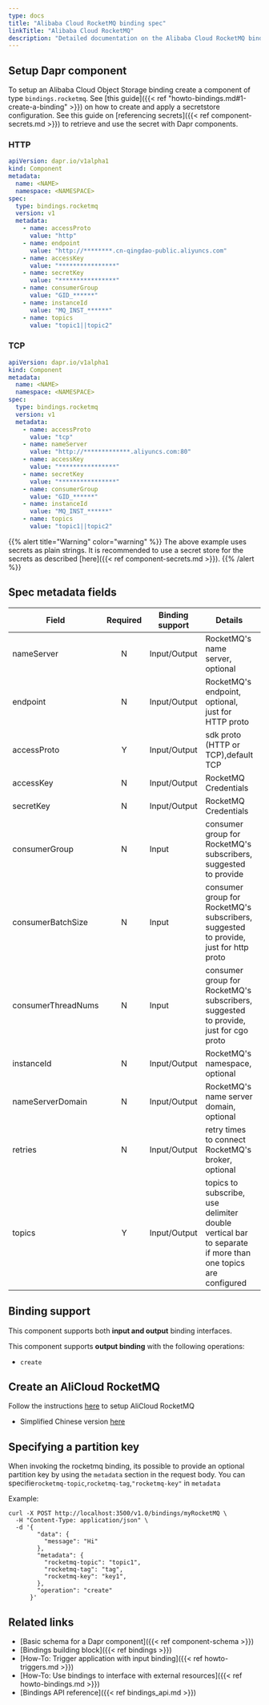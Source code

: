 ```yaml
---
type: docs
title: "Alibaba Cloud RocketMQ binding spec"
linkTitle: "Alibaba Cloud RocketMQ"
description: "Detailed documentation on the Alibaba Cloud RocketMQ binding component"
---
```


## Setup Dapr component
To setup an Alibaba Cloud Object Storage binding create a component of type `bindings.rocketmq`. See [this guide]({{< ref "howto-bindings.md#1-create-a-binding" >}}) on how to create and apply a secretstore configuration. See this guide on [referencing secrets]({{< ref component-secrets.md >}}) to retrieve and use the secret with Dapr components.

### HTTP
```yaml
apiVersion: dapr.io/v1alpha1
kind: Component
metadata:
  name: <NAME>
  namespace: <NAMESPACE>
spec:
  type: bindings.rocketmq
  version: v1
  metadata:
    - name: accessProto
      value: "http"
    - name: endpoint
      value: "http://********.cn-qingdao-public.aliyuncs.com"
    - name: accessKey
      value: "****************"
    - name: secretKey
      value: "****************"
    - name: consumerGroup
      value: "GID_******"
    - name: instanceId
      value: "MQ_INST_******"
    - name: topics
      value: "topic1||topic2"
```

### TCP
```yaml
apiVersion: dapr.io/v1alpha1
kind: Component
metadata:
  name: <NAME>
  namespace: <NAMESPACE>
spec:
  type: bindings.rocketmq
  version: v1
  metadata:
    - name: accessProto
      value: "tcp"
    - name: nameServer
      value: "http://*************.aliyuncs.com:80"
    - name: accessKey
      value: "****************"
    - name: secretKey
      value: "****************"
    - name: consumerGroup
      value: "GID_******"
    - name: instanceId
      value: "MQ_INST_******"
    - name: topics
      value: "topic1||topic2"
```
{{% alert title="Warning" color="warning" %}}
The above example uses secrets as plain strings. It is recommended to use a secret store for the secrets as described [here]({{< ref component-secrets.md >}}).
{{% /alert %}}
## Spec metadata fields
| Field              | Required | Binding support | Details | Example |
|--------------------|:--------:|--------|--------|---------|
| nameServer                | N        | Input/Output |RocketMQ's name server, optional| `"http://*************.aliyuncs.com:80"`
| endpoint                | N        | Input/Output |RocketMQ's endpoint, optional, just for HTTP proto | `"http://********.cn-qingdao-public.aliyuncs.com"`
| accessProto                | Y        | Input/Output |sdk proto (HTTP or TCP),default TCP| `"tcp"`
| accessKey                | N        | Input/Output |RocketMQ Credentials| `"****************"`
| secretKey                | N        | Input/Output |RocketMQ Credentials | `"****************"`
| consumerGroup                | N        | Input |consumer group for RocketMQ's subscribers, suggested to provide | `"GID_******"`
| consumerBatchSize                | N        | Input |consumer group for RocketMQ's subscribers, suggested to provide, just for http proto | `1024`
| consumerThreadNums                | N        | Input |consumer group for RocketMQ's subscribers, suggested to provide, just for cgo proto | `20`
| instanceId                | N       | Input/Output |RocketMQ's namespace, optional | `"MQ_INST_******"`
| nameServerDomain                | N        | Input/Output |RocketMQ's name server domain, optional| `"http://*************.aliyuncs.com"`
| retries                | N        | Input/Output |retry times to connect RocketMQ's broker, optional | `0`
| topics                | Y        | Input/Output | topics to subscribe, use delimiter double vertical bar to separate if more than one topics are configured | `"topic1"`

## Binding support

This component supports both **input and output** binding interfaces.

This component supports **output binding** with the following operations:
- `create`

## Create an AliCloud RocketMQ
Follow the instructions [here](https://www.alibabacloud.com/help/doc-detail/200153.htm) to setup AliCloud RocketMQ
  - Simplified Chinese version [here](https://help.aliyun.com/document_detail/200153.html)

## Specifying a partition key

When invoking the rocketmq binding, its possible to provide an optional partition key by using the `metadata` section in the request body.
You can specifie`rocketmq-topic`,`rocketmq-tag`,`"rocketmq-key"` in `metadata`

Example:

```shell
curl -X POST http://localhost:3500/v1.0/bindings/myRocketMQ \
  -H "Content-Type: application/json" \
  -d '{
        "data": {
          "message": "Hi"
        },
        "metadata": {
          "rocketmq-topic": "topic1",
          "rocketmq-tag": "tag",
          "rocketmq-key": "key1",
        },
        "operation": "create"
      }'
```

## Related links

- [Basic schema for a Dapr component]({{< ref component-schema >}})
- [Bindings building block]({{< ref bindings >}})
- [How-To: Trigger application with input binding]({{< ref howto-triggers.md >}})
- [How-To: Use bindings to interface with external resources]({{< ref howto-bindings.md >}})
- [Bindings API reference]({{< ref bindings_api.md >}})
